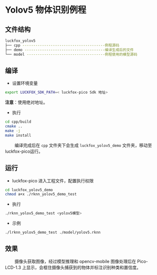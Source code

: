 # Yolov5 物体识别例程

## 文件结构

```bash
luckfox_yolov5
├── cpp --------------------------------------例程源码
├── demo -------------------------------------编译生成后的文件
└── model ------------------------------------例程使用的模型源码
```

## 编译

+ 设置环境变量

```bash
export LUCKFOX_SDK_PATH=< luckfox-pico Sdk 地址>
```

**注意**：使用绝对地址。

+ 执行

```bash
cd cpp/build
cmake ..
make -j
make install
```

        编译完成后在 `cpp` 文件夹下会生成 `luckfox_yolov5_demo` 文件夹，移动至 luckfox-pico运行。

## 运行

+ luckfox-pico 进入工程文件，配置执行权限

```bash
cd luckfox_yolov5_demo
chmod a+x ./rknn_yolov5_demo_test
```

+ 执行

```bash
./rknn_yolov5_demo_test <yolov5模型> 
```

+ 示例

```bash
./lrknn_yolov5_demo_test ./model/yolov5.rknn
```

## 效果

        摄像头获取图像，经过模型推理和 opencv-mobile 图像处理后在 Pico-LCD-1.3 上显示，会框住摄像头捕获到的物体并标注识别种类和置信度。

